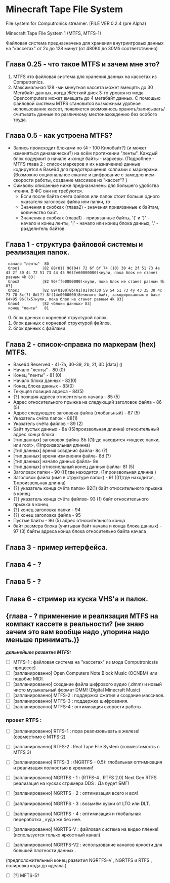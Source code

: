 # Minecraft Tape File System
 File system for Computronics streamer.  [FILE VER 0.2.4 (pre Alpha)
 
 Minecraft Tape File System 1 (MTFS, MTFS-1)

Файловая система предназначена для хранения внутриигровых данных на "кассетах" от 2х до 128 минут (от 480Кб до 30Мб соответственно)

## Глава 0.25 - что такое MTFS и зачем мне это?

1. MTFS это файловая система для хранения данных на кассетах из Computronics. 
2. Максимальная 128 -ми минутная кассета может вмещять до 30 Мегабайт данных, когда Жёсткий диск 3-го уровня из мода Opencomputers может вмещать до 4 мегабайт данных. С помощью файловой системы MTFS становится возможным удобное использование кассет, появляется возможнось хранить/записывать/считывать данные по различному местонахождению без особого труда.

## Глава 0.5 - как устроена MTFS?
 
- Запись происходит блоками по {4 - 100 Килобайт?} (и может изменяться динамически?) на всём протяжении "ленты". Каждый блок содержит в начале и конце байты - маркеры. (Подробнее - MTFS глава 2 : список маркеров и их назначение) данные кодируется в Base64 для предотвращения коллизии с маркерами. {Возможно опциональное сжатие и шифрование с замедлением скорости работы, создание массивов из "кассет"? }  
- Символы описанные ниже предназначены для большего удобства чтения. В ФС они не требуются. 
	- Если после байта счёта файлов или папок стоит больше одного указателя заголовка файла или папки, то   
	- Значения в скобках (глава2) - значения привязанные к байтам, количество байт.  
	- Значения в скобках (глава1) - привязанные байты, '{' и '}' - начало и конец ленты, '|' - начало или конец блока данных, '.' - разделитель байтов.  

## Глава 1 - структура файловой системы и реализация папок.  
                                                                                                                                                                                                                                                                                                                                                                                                                                                                                     

```
 начало "ленты"  80
 блок1          |82 88(01) 90(04) 72 6f 6f 74 (10) 30 4c 2f 51 73 4e 43 2f 30 4c 72 51 73 44 45 96(fe60000000)<нули, пока блок не станет равным 4k 83|
 блок2          |82 96(ffe0000000)<нули, пока блок не станет равным 4k 83|
 блок3          |82 89(0100)8b(01)01(0с)30 59 54 51 73 4у 43 35 30 4с 73 78 8с(?) 8d(?) 8f(14e0000000)8e<много байт, закодированных в base 64>95 96(?x5)нули, пока блок не станет равным 4k 83|
 блок4          |82 <блоки данных> 83|
 конец "ленты"   81
```

0. блок данных с корневой структурой папок.
1. блок данных с корневой структурой файлов.  
2. блок данных c файлами  
 
## Глава 2 - список-справка по маркерам (hex) MTFS.

- Base64 Reserved - 41-7a, 30-39, 2b, 2f, 3D [data]    ()
- Начало "ленты" - 80 (0)
- Конец "ленты" - 81  (0)
- Начало блока данных - 82(0)
- Конец блока данных - 83(0)
- Текущяя позиция адреса - 84(5)
- {?} позиция адреса относительно начала - 85 (5)
- Адрес относительного прыжка на следующий заголовок файла - 86 (5)
- Адрес следующего заголовка файла (глобальный) - 87 (5)
- Указатель счёта папок - 88(1)
- Указатель счёта файлов - 89 (2) 
- Байт пустых данных - 8a ((5)произвольная длинна) относительный адрес конца блока.
- [тип данных] заголовок файла-8b ((1)где находится <индекс папки, или root>, (1)произвольная длинна)
- [тип данных] время создания файла- 8c (?)
- [тип данных] время изменения файла- 8d (?)
- [тип данных] начало данных файла- 8e
- [тип данных] относиельный конец данных файла- 8f (5)
- Заголовок папки - 90 ((1)где находится, (1)произвольная длинна )
- Заголовок файла (имя в структуре папок) - 91 (((1)где находится, 1)произвольная длинна)
- {?} указатель конца счёта папок- 92(1) байт относительного прыжка в конец 
- {?} указатель конца счёта файлов- 93 (1) байт относительного прыжка в конец 
- {?} конец заголовка папки - 94
- {?} конец заголовка файла - 95 
- Пустые байты - 96 (5) адрес относительного конца
- байт размера блока (учитывая байт начала и конца блока данных) - 97 (3) байты адреса конца блока относительно байта начала 

## Глава 3 - пример интерфейса.

## Глава 4 - ?

## Глава 5 - ?

## Глава 6 - стример из куска VHS'а и палок.


## {глава - ? применение и реализация MTFS на компакт кассете в реальности? (не знаю зачем это вам вообще надо ,упорина надо меньше принимать.)}  

***дальнейшее развитие MTFS:***  


- [ ] MTFS-1 : файловая система на "кассетах" из мода Computronics(в процессе)  
- [ ] [запланированно] Open Computers Note Block Music (OCNBM) или подобие MIDI.
- [ ] [запланированно] создание файла цифрового аудио (.dmm) и новый чисто музыкальный формат DMM! (Digital Minecraft Music)
- [ ] [запланированно] MTFS-2 : поддержка сжатия и создание массивов.
- [ ] [запланированно] MTFS-3 : поддержка шифрования.
- [ ] [запланированно] MTFS-4 : оптимизация скорости работы. 

### проект RTFS  : 

- [ ] [запланированно] RTFS-1 : пора реализовывать в железе! (совместимо с MTFS-2)
- [ ] [запланированно] RTFS-2 : Real Tape File System (совместимость с MTFS 3)
- [ ] [запланированно] RTFS-3 : (NGRTFS - 0.5): глобальная оптимизация и реализация полностью в кремнии!  

- [ ] [запланированно] NGRTFS - 1 : (RTFS-4 , RTFS 2.0) Next Gen RTFS реализация на кусках стримера DDS : Да будет БМГ!
- [ ] [запланированно] NGRTFS - 2 : оптимизация всего и вся! 
- [ ] [запланированно] NGRTFS - 3 : возьмём куски от LTO или DLT. 
- [ ] [запланированно] NGRTFS - 4 : оптимизация и глобальная переработка , куда же без неё.  

- [ ] [запланированно] NGRTFS-V : файловая система на видео плёнке! (используется только яркостный канал)
- [ ] [запланированно] NGRTFS-V2 : использование каналов яркости для большей плотности данных .

(предположительный конец развития NGRTFS-V , NGRTFS и RTFS , полировка кода до идеала.) 

- [ ] [?] MFTS-5? 
